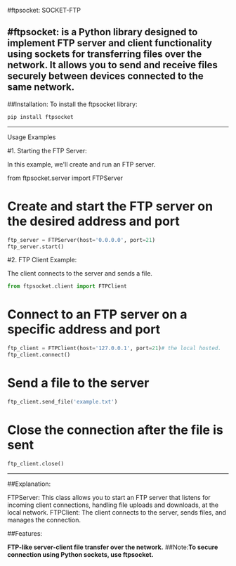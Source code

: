 
#ftpsocket: SOCKET-FTP

#ftpsocket:
__is a Python library designed to implement FTP server and client functionality using sockets for transferring files over the network. It allows you to send and receive files securely between devices connected to the same network.__
--- 
##Installation:
To install the ftpsocket library:
```bash
pip install ftpsocket
```
---

Usage Examples

#1. Starting the FTP Server:

In this example, we'll create and run an FTP server.

from ftpsocket.server import FTPServer

# Create and start the FTP server on the desired address and port
```python
ftp_server = FTPServer(host='0.0.0.0', port=21)
ftp_server.start()
```
#2. FTP Client Example:

The client connects to the server and sends a file.
```python
from ftpsocket.client import FTPClient
```
# Connect to an FTP server on a specific address and port
```python
ftp_client = FTPClient(host='127.0.0.1', port=21)# the local hosted.
ftp_client.connect()
```
# Send a file to the server
```python
ftp_client.send_file('example.txt')
```
# Close the connection after the file is sent
```python
ftp_client.close()
```

---

##Explanation:

FTPServer: This class allows you to start an FTP server that listens for incoming client connections, handling file uploads and downloads, at the local network.
FTPClient: The client connects to the server, sends files, and manages the connection.


##Features:

**FTP-like server-client file transfer over the network.**
##Note:**To secure connection using Python sockets, use ftpsocket.**
